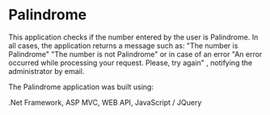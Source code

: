 # Palindrome
This application checks if the number entered by the user is Palindrome. In all cases, the application returns a message such as:
"The number is Palindrome"
"The number is not Palindrome"
or in case of an error "An error occurred while processing your request. Please, try again" , notifying the administrator by email.

The Palindrome application was built using:

.Net Framework,
ASP MVC,
WEB API,
JavaScript / JQuery 
